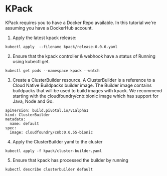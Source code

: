 # KPack

KPack requires you to have a Docker Repo available. In this tutorial we're assuming you have a DockerHub account.

1. Apply the latest kpack release:

```
kubectl apply  --filename kpack/release-0.0.6.yaml
```

2. Ensure that the kpack controller & webhook have a status of Running using kubectl get.

```
kubectl get pods --namespace kpack --watch
```

3. Create a ClusterBuilder resource. A ClusterBuilder is a reference to a Cloud Native Buildpacks builder image. The Builder image contains buildpacks that will be used to build images with kpack. We recommend starting with the cloudfoundry/cnb:bionic image which has support for Java, Node and Go.

```
apiVersion: build.pivotal.io/v1alpha1
kind: ClusterBuilder
metadata:
  name: default
spec:
  image: cloudfoundry/cnb:0.0.55-bionic
```

4. Apply the ClusterBuilder yaml to the cluster

```
kubectl apply -f kpack/cluster-builder.yaml
```

5. Ensure that kpack has processed the builder by running

```
kubectl describe clusterbuilder default
```

